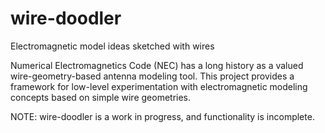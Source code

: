 # wire-doodler
Electromagnetic model ideas sketched with wires

Numerical Electromagnetics Code (NEC) has a long history as a valued wire-geometry-based antenna modeling tool.
This project provides a framework for low-level experimentation with electromagnetic modeling concepts based on simple wire geometries.

NOTE: wire-doodler is a work in progress, and functionality is incomplete.
